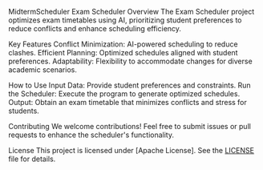 MidtermScheduler
Exam Scheduler
Overview
The Exam Scheduler project optimizes exam timetables using AI, prioritizing student preferences to reduce conflicts and enhance scheduling efficiency.

Key Features
Conflict Minimization: AI-powered scheduling to reduce clashes.
Efficient Planning: Optimized schedules aligned with student preferences.
Adaptability: Flexibility to accommodate changes for diverse academic scenarios.

How to Use
Input Data: Provide student preferences and constraints.
Run the Scheduler: Execute the program to generate optimized schedules.
Output: Obtain an exam timetable that minimizes conflicts and stress for students.

Contributing
We welcome contributions! Feel free to submit issues or pull requests to enhance the scheduler's functionality.

License
This project is licensed under [Apache License]. See the [LICENSE]([(https://github.com/Reeemah51/MidtermScheduler/blob/main/LICENSE)https://github.com/Reeemah51/MidtermScheduler/blob/main/LICENSE]) file for details.
